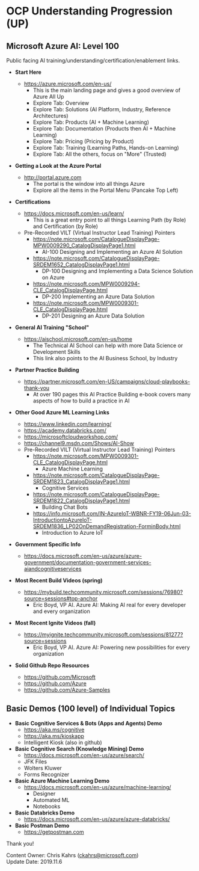 # OCP Understanding Progression (**UP**)
## Microsoft Azure AI: Level 100
Public facing AI training/understanding/certification/enablement links.  

* **Start Here**
    * https://azure.microsoft.com/en-us/
      * This is the main landing page and gives a good overview of Azure All Up
      * Explore Tab: Overview
      * Explore Tab: Solutions (AI Platform, Industry, Reference Architectures)
      * Explore Tab: Products (AI + Machine Learning)
      * Explore Tab: Documentation (Products then AI + Machine Learning)
      * Explore Tab: Pricing (Pricing by Product)
      * Explore Tab: Training (Learning Paths, Hands-on Learning)
      * Explore Tab: All the others, focus on "More" (Trusted)
  
* **Getting a Look at the Azure Portal**
  * http://portal.azure.com
    * The portal is the window into all things Azure
    * Explore all the items in the Portal Menu (Pancake Top Left) 
  
* **Certifications**
  * https://docs.microsoft.com/en-us/learn/ 
    * This is a great entry point to all things Learning Path (by Role) and Certification (by Role)
  * Pre-Recorded VILT (Virtual Instructor Lead Training) Pointers
    * https://note.microsoft.com/CatalogueDisplayPage-MPW0009290_CatalogDisplayPage1.html
      * AI-100 Designing and Implementing an Azure AI Solution
    * https://note.microsoft.com/CatalogueDisplayPage-SRDEM1652_CatalogDisplayPage1.html
      * DP-100 Designing and Implementing a Data Science Solution on Azure
    * https://note.microsoft.com/MPW0009294-CLE_CatalogDisplayPage.html
      * DP-200 Implementing an Azure Data Solution
    * https://note.microsoft.com/MPW0009301-CLE_CatalogDisplayPage.html
      * DP-201 Designing an Azure Data Solution

* **General AI Training "School"**
  * https://aischool.microsoft.com/en-us/home
    * The Technical AI School can help with more Data Science or Development Skills
    * This link also points to the AI Business School, by Industry 

* **Partner Practice Building**
  * https://partner.microsoft.com/en-US/campaigns/cloud-playbooks-thank-you 
    * At over 190 pages this AI Practice Building e-book covers many aspects of how to build a practice in AI

* **Other Good Azure ML Learning Links**
  * https://www.linkedin.com/learning/
  * https://academy.databricks.com/
  * https://microsoftcloudworkshop.com/
  * https://channel9.msdn.com/Shows/AI-Show	
  * Pre-Recorded VILT (Virtual Instructor Lead Training) Pointers
    * https://note.microsoft.com/MPW0009301-CLE_CatalogDisplayPage.html
      * Azure Machine Learning
    * https://note.microsoft.com/CatalogueDisplayPage-SRDEM1823_CatalogDisplayPage1.html
      * Cognitive Services
    * https://note.microsoft.com/CatalogueDisplayPage-SRDEM1822_CatalogDisplayPage1.html
      * Building Chat Bots
    * https://info.microsoft.com/IN-AzureIoT-WBNR-FY19-06Jun-03-IntroductiontoAzureIoT-SRDEM1836_LP02OnDemandRegistration-ForminBody.html
      * Introduction to Azure IoT

* **Government Specific Info**
  * https://docs.microsoft.com/en-us/azure/azure-government/documentation-government-services-aiandcognitiveservices 

* **Most Recent Build Videos (spring)**
  * https://mybuild.techcommunity.microsoft.com/sessions/76980?source=sessions#top-anchor 
    * Eric Boyd, VP AI.  Azure AI: Making AI real for every developer and every organization
* **Most Recent Ignite Videos (fall)**
  * https://myignite.techcommunity.microsoft.com/sessions/81277?source=sessions
    * Eric Boyd, VP AI.  Azure AI: Powering new possibilities for every organization

* **Solid Github Repo Resources**
  * https://github.com/Microsoft 
  * https://github.com/Azure
  * https://github.com/Azure-Samples





## Basic Demos (100 level) of Individual Topics
* **Basic Cognitive Services & Bots (Apps and Agents) Demo**
  * https://aka.ms/cognitive 
  * https://aka.ms/kioskapp 
  * Intelligent Kiosk (also in github)
* **Basic Cognitive Search (Knowledge Mining) Demo**
  * https://docs.microsoft.com/en-us/azure/search/ 
  * JFK Files
  * Wolters Kluwer
  * Forms Recognizer
* **Basic Azure Machine Learning Demo**
  * https://docs.microsoft.com/en-us/azure/machine-learning/
    * Designer
    * Automated ML
    * Notebooks
* **Basic Databricks Demo**
  * https://docs.microsoft.com/en-us/azure/azure-databricks/
* **Basic Postman Demo**
  * https://getpostman.com 

Thank you!

Content Owner: Chris Kahrs (ckahrs@microsoft.com)<br>
Update Date: 2019.11.6



	

